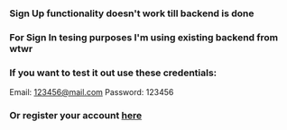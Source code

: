 ### Sign Up functionality doesn't work till backend is done
### For Sign In tesing purposes I'm using existing backend from wtwr
### If you want to test it out use these credentials:
Email: 123456@mail.com
Password: 123456

### Or register your account [here](https://wtwr.base.crabdance.com/)
